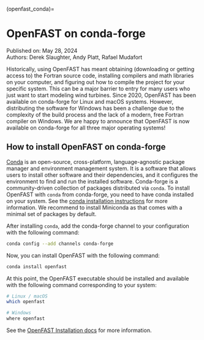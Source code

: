 (openfast_conda)=
# OpenFAST on conda-forge

Published on: May 28, 2024\
Authors: Derek Slaughter, Andy Platt, Rafael Mudafort

Historically, using OpenFAST has meant obtaining (downloading or getting access to) the Fortran
source code, installing compilers and math libraries on your computer, and figuring out how to
compile the project for your specific system.
This can be a major barrier to entry for many users who just want to start modeling
wind turbines.
Since 2020, OpenFAST has been available on conda-forge for Linux and macOS systems.
However, distributing the software for Windows has been a challenge due to the
complexity of the build process and the lack of a modern, free Fortran compiler on Windows.
We are happy to announce that OpenFAST is now available on conda-forge for all three major
operating systems!

## How to install OpenFAST on conda-forge

[Conda](https://docs.conda.io/en/latest/) is an open-source, cross-platform,
language-agnostic package manager and environment management system.
It is a software that allows users to install other software and their dependencies, and
it configures the environment to find and run the installed software.
Conda-forge is a community-driven collection of packages distributed via `conda`.
To install OpenFAST with `conda` from conda-forge, you need to have conda installed on your system.
See the [conda installation instructions](https://docs.conda.io/projects/conda/en/latest/user-guide/install/index.html)
for more information.
We recommend to install Miniconda as that comes with a minimal set of packages by default.

After installing `conda`, add the conda-forge channel to your configuration with the following command:

```bash
conda config --add channels conda-forge
```

Now, you can install OpenFAST with the following command:

```bash
conda install openfast
```

At this point, the OpenFAST executable should be installed and available with the following
command corresponding to your system:

```bash
# Linux / macOS
which openfast

# Windows
where openfast
```

See the [OpenFAST Installation docs](https://openfast.readthedocs.io/en/main/source/install/index.html#conda-installation)
for more information.
